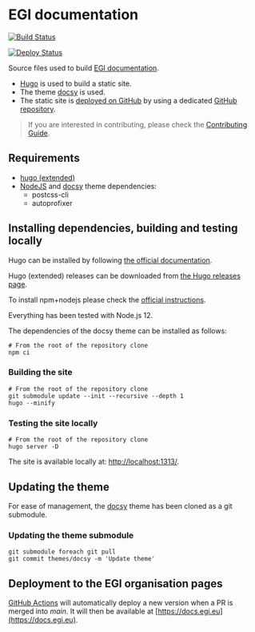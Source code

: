 # EGI documentation

[![Build Status](https://github.com/EGI-Federation/documentation/workflows/Build%20documentation/badge.svg)](https://github.com/EGI-Federation/documentation/actions)

[![Deploy Status](https://github.com/EGI-Federation/documentation/workflows/Deploy%20to%20GitHub%20pages/badge.svg)](https://github.com/EGI-Federation/documentation/actions)

Source files used to build [EGI documentation](https://docs.egi.eu).

- [Hugo](https://gohugo.io/) is used to build a static site.
- The theme [docsy](https://www.docsy.dev) is used.
- The static site is
  [deployed on GitHub](https://gohugo.io/hosting-and-deployment/hosting-on-github/)
  by using a dedicated
  [GitHub repository](https://github.com/EGI-Federation/EGI-Federation.github.io).

> If you are interested in contributing, please check the
> [Contributing Guide](https://docs.egi.eu/about/contributing/).

## Requirements

- [hugo (extended)](https://gohugo.io)
- [NodeJS](https://nodejs.org/) and [docsy](https://www.docsy.dev) theme
  dependencies:
  - postcss-cli
  - autoprofixer

## Installing dependencies, building and testing locally

Hugo can be installed by following
[the official documentation](https://gohugo.io/getting-started/installing).

Hugo (extended) releases can be downloaded from
[the Hugo releases page](https://github.com/gohugoio/hugo/releases).

To install npm+nodejs please check the
[official instructions](https://www.npmjs.com/get-npm).

Everything has been tested with Node.js 12.

The dependencies of the docsy theme can be installed as follows:

```shell
# From the root of the repository clone
npm ci
```

### Building the site

```shell
# From the root of the repository clone
git submodule update --init --recursive --depth 1
hugo --minify
```

### Testing the site locally

```shell
# From the root of the repository clone
hugo server -D
```

The site is available locally at:
[http://localhost:1313/](http://localhost:1313/).

## Updating the theme

For ease of management, the [docsy](https://www.docsy.dev/docs/getting-started/)
theme has been cloned as a git submodule.

### Updating the theme submodule

```shell
git submodule foreach git pull
git commit themes/docsy -m 'Update theme'
```

## Deployment to the EGI organisation pages

[GitHub Actions](https://github.com/EGI-Federation/documentation/tree/main/.github/workflows)
will automatically deploy a new version when a PR is merged into _main_. It will
then be available at [https://docs.egi.eu](https://docs.egi.eu).

